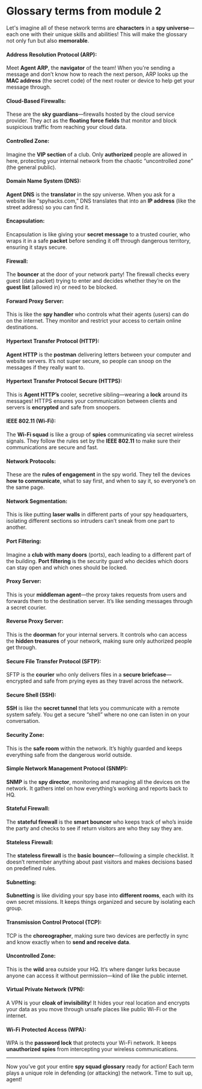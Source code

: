 # Glossary terms from module 2

Let's imagine all of these network terms are **characters** in a **spy universe**—each one with their unique skills and abilities! This will make the glossary not only fun but also **memorable**.

#### **Address Resolution Protocol (ARP)**:

Meet **Agent ARP**, the **navigator** of the team! When you're sending a message and don’t know how to reach the next person, ARP looks up the **MAC address** (the secret code) of the next router or device to help get your message through.

#### **Cloud-Based Firewalls**:

These are the **sky guardians**—firewalls hosted by the cloud service provider. They act as the **floating force fields** that monitor and block suspicious traffic from reaching your cloud data.

#### **Controlled Zone**:

Imagine the **VIP section** of a club. Only **authorized** people are allowed in here, protecting your internal network from the chaotic “uncontrolled zone” (the general public).

#### **Domain Name System (DNS)**:

**Agent DNS** is the **translator** in the spy universe. When you ask for a website like “spyhacks.com,” DNS translates that into an **IP address** (like the street address) so you can find it.

#### **Encapsulation**:

Encapsulation is like giving your **secret message** to a trusted courier, who wraps it in a safe **packet** before sending it off through dangerous territory, ensuring it stays secure.

#### **Firewall**:

The **bouncer** at the door of your network party! The firewall checks every guest (data packet) trying to enter and decides whether they’re on the **guest list** (allowed in) or need to be blocked.

#### **Forward Proxy Server**:

This is like the **spy handler** who controls what their agents (users) can do on the internet. They monitor and restrict your access to certain online destinations.

#### **Hypertext Transfer Protocol (HTTP)**:

**Agent HTTP** is the **postman** delivering letters between your computer and website servers. It’s not super secure, so people can snoop on the messages if they really want to.

#### **Hypertext Transfer Protocol Secure (HTTPS)**:

This is **Agent HTTP’s** cooler, secretive sibling—wearing a **lock** around its messages! HTTPS ensures your communication between clients and servers is **encrypted** and safe from snoopers.

#### **IEEE 802.11 (Wi-Fi)**:

The **Wi-Fi squad** is like a group of **spies** communicating via secret wireless signals. They follow the rules set by the **IEEE 802.11** to make sure their communications are secure and fast.

#### **Network Protocols**:

These are the **rules of engagement** in the spy world. They tell the devices **how to communicate**, what to say first, and when to say it, so everyone’s on the same page.

#### **Network Segmentation**:

This is like putting **laser walls** in different parts of your spy headquarters, isolating different sections so intruders can’t sneak from one part to another.

#### **Port Filtering**:

Imagine a **club with many doors** (ports), each leading to a different part of the building. **Port filtering** is the security guard who decides which doors can stay open and which ones should be locked.

#### **Proxy Server**:

This is your **middleman agent**—the proxy takes requests from users and forwards them to the destination server. It’s like sending messages through a secret courier.

#### **Reverse Proxy Server**:

This is the **doorman** for your internal servers. It controls who can access the **hidden treasures** of your network, making sure only authorized people get through.

#### **Secure File Transfer Protocol (SFTP)**:

SFTP is the **courier** who only delivers files in a **secure briefcase**—encrypted and safe from prying eyes as they travel across the network.

#### **Secure Shell (SSH)**:

**SSH** is like the **secret tunnel** that lets you communicate with a remote system safely. You get a secure “shell” where no one can listen in on your conversation.

#### **Security Zone**:

This is the **safe room** within the network. It’s highly guarded and keeps everything safe from the dangerous world outside.

#### **Simple Network Management Protocol (SNMP)**:

**SNMP** is the **spy director**, monitoring and managing all the devices on the network. It gathers intel on how everything’s working and reports back to HQ.

#### **Stateful Firewall**:

The **stateful firewall** is the **smart bouncer** who keeps track of who’s inside the party and checks to see if return visitors are who they say they are.

#### **Stateless Firewall**:

The **stateless firewall** is the **basic bouncer**—following a simple checklist. It doesn’t remember anything about past visitors and makes decisions based on predefined rules.

#### **Subnetting**:

**Subnetting** is like dividing your spy base into **different rooms**, each with its own secret missions. It keeps things organized and secure by isolating each group.

#### **Transmission Control Protocol (TCP)**:

TCP is the **choreographer**, making sure two devices are perfectly in sync and know exactly when to **send and receive data**.

#### **Uncontrolled Zone**:

This is the **wild** area outside your HQ. It’s where danger lurks because anyone can access it without permission—kind of like the public internet.

#### **Virtual Private Network (VPN)**:

A VPN is your **cloak of invisibility**! It hides your real location and encrypts your data as you move through unsafe places like public Wi-Fi or the internet.

#### **Wi-Fi Protected Access (WPA)**:

WPA is the **password lock** that protects your Wi-Fi network. It keeps **unauthorized spies** from intercepting your wireless communications.

***

Now you’ve got your entire **spy squad glossary** ready for action! Each term plays a unique role in defending (or attacking) the network. Time to suit up, agent!
